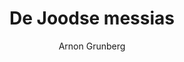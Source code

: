 ---
title: "De Joodse messias"
author: "Arnon Grunberg"
isbn: ""
isbn13: ""
rating: "4"
publisher: "Lebowski"
pages: "495"
publishYear: "2009"
read: "2020"
goodreads_id: "42618117"
---